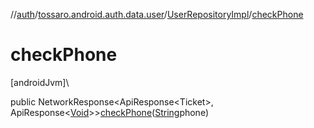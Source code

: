 //[auth](../../../index.md)/[tossaro.android.auth.data.user](../index.md)/[UserRepositoryImpl](index.md)/[checkPhone](check-phone.md)

# checkPhone

[androidJvm]\

public NetworkResponse&lt;ApiResponse&lt;Ticket&gt;, ApiResponse&lt;[Void](https://developer.android.com/reference/kotlin/java/lang/Void.html)&gt;&gt;[checkPhone](check-phone.md)([String](https://developer.android.com/reference/kotlin/java/lang/String.html)phone)
